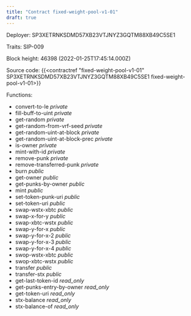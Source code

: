 ```yaml
---
title: "Contract fixed-weight-pool-v1-01"
draft: true
---
```

Deployer: SP3XETRNKSDMD57XB23VTJNYZ3GQTM88XB49C5SE1

Traits:
SIP-009 



Block height: 46398 (2022-01-25T17:45:14.000Z)

Source code: {{<contractref "fixed-weight-pool-v1-01" SP3XETRNKSDMD57XB23VTJNYZ3GQTM88XB49C5SE1 fixed-weight-pool-v1-01>}}

Functions:

* convert-to-le _private_
* fill-buff-to-uint _private_
* get-random _private_
* get-random-from-vrf-seed _private_
* get-random-uint-at-block _private_
* get-random-uint-at-block-prec _private_
* is-owner _private_
* mint-with-id _private_
* remove-punk _private_
* remove-transferred-punk _private_
* burn _public_
* get-owner _public_
* get-punks-by-owner _public_
* mint _public_
* set-token-punk-uri _public_
* set-token-uri _public_
* swap-wstx-xbtc _public_
* swap-x-for-y _public_
* swap-xbtc-wstx _public_
* swap-y-for-x _public_
* swap-y-for-x-2 _public_
* swap-y-for-x-3 _public_
* swap-y-for-x-4 _public_
* swop-wstx-xbtc _public_
* swop-xbtc-wstx _public_
* transfer _public_
* transfer-stx _public_
* get-last-token-id _read_only_
* get-punks-entry-by-owner _read_only_
* get-token-uri _read_only_
* stx-balance _read_only_
* stx-balance-of _read_only_
